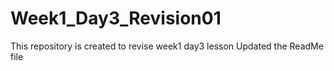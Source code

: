 # Week1_Day3_Revision01
This repository is created to revise week1 day3 lesson
Updated the ReadMe file
